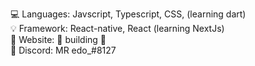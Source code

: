 💻 Languages: Javscript, Typescript, CSS, (learning dart)\
💡 Framework: React-native, React (learning NextJs)\
💎 Website: 🚧 building 🚧\
💬 Discord: MR edo_#8127

<!---
MRedojs/MRedojs is a ✨ special ✨ repository because its `README.md` (this file) appears on your GitHub profile.
You can click the Preview link to take a look at your changes.
--->
